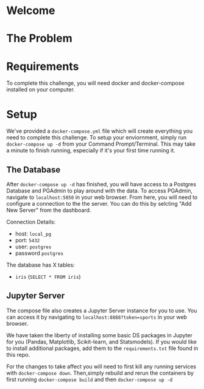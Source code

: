 # Welcome

# The Problem

# Requirements

To complete this challenge, you will need docker and docker-compose installed on your computer.

# Setup

We've provided a `docker-compose.yml` file which will create everything you need to complete this challenge. To setup your enviornment, simply run `docker-compose up -d` from your Command Prompt/Terminal. This may take a minute to finish running, especially if it's your first time running it.

## The Database

After `docker-compose up -d` has finished, you will have access to a Postgres Database and PGAdmin to play around with the data. To access PGAdmin, navigate to `localhost:5050` in your web browser. From here, you will need to configure a connection to the the server. You can do this by selcting "Add New Server" from the dashboard.

Connection Details:

* host: `local_pg`
* port: `5432`
* user: `postgres`
* password `postgres`

The database has X tables:

* `iris` (`SELECT * FROM iris`)


## Jupyter Server

The compose file also creates a Jupyter Server instance for you to use. You can access it by navigating to `localhost:8888?token=sports` in your web browser.

We have taken the liberty of installing some basic DS packages in Jupyter for you (Pandas, Matplotlib, Scikit-learn, and Statsmodels). If you would like to install additional packages, add them to the `requirements.txt` file found in this repo.

For the changes to take affect you will need to first kill any running services with `docker-compose down`. Then,simply rebuild and rerun the containers by first running `docker-compose build` and then `docker-compose up -d`